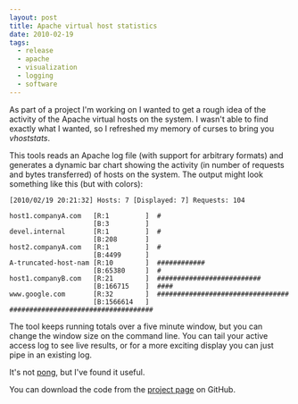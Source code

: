 ```yaml
---
layout: post
title: Apache virtual host statistics
date: 2010-02-19
tags:
  - release
  - apache
  - visualization
  - logging
  - software
---
```


As part of a project I'm working on I wanted to get a rough idea of the activity of the Apache virtual hosts on the system. I wasn't able to find exactly what I wanted, so I refreshed my memory of curses to bring you _vhoststats_.

This tools reads an Apache log file (with support for arbitrary formats) and generates a dynamic bar chart showing the activity (in number of requests and bytes transferred) of hosts on the system. The output might look something like this (but with colors):
    
    
    [2010/02/19 20:21:32] Hosts: 7 [Displayed: 7] Requests: 104
    
    host1.companyA.com   [R:1         ]  #
                         [B:3         ]
    devel.internal       [R:1         ]  #
                         [B:208       ]
    host2.companyA.com   [R:1         ]  #
                         [B:4499      ]
    A-truncated-host-nam [R:10        ]  ############
                         [B:65380     ]  #
    host1.companyB.com   [R:21        ]  ##########################
                         [B:166715    ]  ####
    www.google.com       [R:32        ]  #################################
                         [B:1566614   ]  ####################################
    

The tool keeps running totals over a five minute window, but you can change the window size on the command line. You can tail your active access log to see live results, or for a more exciting display you can just pipe in an existing log.

It's not [pong][1], but I've found it useful.

You can download the code from the [project page][2] on GitHub.

[1]: http://code.google.com/p/logstalgia/
[2]: http://github.com/larsks/vhoststats/

